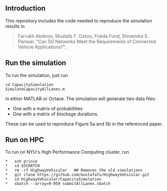 ## Introduction

This repository includes the code needed to reproduce the simulation results in

> Farrukh Abdinov, Mustafa F. Ozkoc, Fraida Fund, Shivendra S. Panwar,
> "Can 5G Networks Meet the Requirements of Connected Vehicle Applications?",


## Run the simulation

To run the simulation, just run

```
cd CapacitySimulation
SimulateCapacityAllLanes.m
```

in either MATLAB or Octave. The simulation will generate two data files:

* One with a matrix of probabilities
* One with a matrix of blockage durations.

These can be used to reproduce Figure 5a and 5b in the referenced paper.

## Run on HPC

To run on NYU's High Performance Computing cluster, run

```
*	ssh prince
*	cd $SCRATCH
*	rm -rf HighwayVehicular   ## Removes the old simulations
*	git clone https://github.com/mustafafu/HighwayVehicular.git
*	cd HighwayVehicular/CapacitySimulation
*	sbatch --array=0-959 submitAllLanes.sbatch
```
